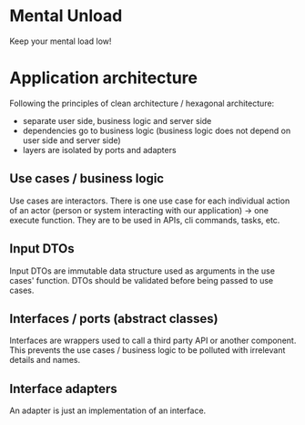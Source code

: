 # Mental Unload
Keep your mental load low!

# Application architecture
Following the principles of clean architecture / hexagonal architecture:
- separate user side, business logic and server side
- dependencies go to business logic (business logic does not depend on user side and server side)
- layers are isolated by ports and adapters

## Use cases / business logic
Use cases are interactors. There is one use case for each individual action of an actor (person or system interacting with our application) -> one execute function.
They are to be used in APIs, cli commands, tasks, etc.

## Input DTOs
Input DTOs are immutable data structure used as arguments in the use cases' function. DTOs should be validated before being passed to use cases.

## Interfaces / ports (abstract classes)
Interfaces are wrappers used to call a third party API or another component. This prevents the use cases / business logic to be polluted with irrelevant details and names.

## Interface adapters
An adapter is just an implementation of an interface.